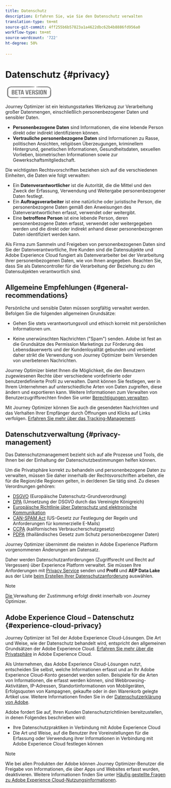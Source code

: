```yaml
---
title: Datenschutz
description: Erfahren Sie, wie Sie den Datenschutz verwalten
translation-type: tm+mt
source-git-commit: 4ff255b6b57823a1a4622dbc62b4b8886fd956a0
workflow-type: tm+mt
source-wordcount: '722'
ht-degree: 50%

---
```



# Datenschutz {#privacy}

![](assets/do-not-localize/badge.png)

Journey Optimizer ist ein leistungsstarkes Werkzeug zur Verarbeitung großer Datenmengen, einschließlich personenbezogener Daten und sensibler Daten.

* **Personenbezogene Daten** sind Informationen, die eine lebende Person direkt oder indirekt identifizieren können.
* **Vertrauliche personenbezogene Daten** sind Informationen zu Rasse, politischen Ansichten, religiösen Überzeugungen, kriminellem Hintergrund, genetischen Informationen, Gesundheitsdaten, sexuellen Vorlieben, biometrischen Informationen sowie zur Gewerkschaftsmitgliedschaft.

Die wichtigsten Rechtsvorschriften beziehen sich auf die verschiedenen Einheiten, die Daten wie folgt verwalten:

* Ein **Datenverantwortlicher** ist die Autorität, die die Mittel und den Zweck der Erfassung, Verwendung und Weitergabe personenbezogener Daten festlegt.
* Ein **Auftragsverarbeiter** ist eine natürliche oder juristische Person, die personenbezogene Daten gemäß den Anweisungen des Datenverantwortlichen erfasst, verwendet oder weitergibt.
* Eine **betroffene Person** ist eine lebende Person, deren personenbezogene Daten erfasst, verwendet oder weitergegeben werden und die direkt oder indirekt anhand dieser personenbezogenen Daten identifiziert werden kann.

Als Firma zum Sammeln und Freigeben von personenbezogenen Daten sind Sie der Datenverantwortliche, Ihre Kunden sind die Datensubjekte und Adobe Experience Cloud fungiert als Datenverarbeiter bei der Verarbeitung Ihrer personenbezogenen Daten, wie von Ihnen angegeben. Beachten Sie, dass Sie als Datencontroller für die Verarbeitung der Beziehung zu den Datensubjekten verantwortlich sind.

## Allgemeine Empfehlungen {#general-recommendations}

Persönliche und sensible Daten müssen sorgfältig verwaltet werden. Befolgen Sie die folgenden allgemeinen Grundsätze:

* Gehen Sie stets verantwortungsvoll und ethisch korrekt mit persönlichen Informationen um.

* Keine unerwünschten Nachrichten (&quot;Spam&quot;) senden. Adobe ist fest an die Grundsätze des Permission Marketings zur Förderung des Lebensdauerwerts und der Kundenloyalität gebunden und verbietet daher strikt die Verwendung von Journey Optimizer beim Versenden von unerbetenen Nachrichten.

Journey Optimizer bietet Ihnen die Möglichkeit, die den Benutzern zugewiesenen Rechte über verschiedene vordefinierte oder benutzerdefinierte Profil zu verwalten. Damit können Sie festlegen, wer in Ihrem Unternehmen auf unterschiedliche Arten von Daten zugreifen, diese ändern und exportieren kann. Weitere Informationen zum Verwalten von Benutzerzugriffsrechten finden Sie unter [Berechtigungen verwalten](permissions.md).

Mit Journey Optimizer können Sie auch die gesendeten Nachrichten und das Verhalten Ihrer Empfänger durch Öffnungen und Klicks auf Links verfolgen. [Erfahren Sie mehr über das Tracking-Management](message-tracking.md).

## Datenschutzverwaltung {#privacy-management}

Das Datenschutzmanagement bezieht sich auf alle Prozesse und Tools, die Ihnen bei der Einhaltung der Datenschutzbestimmungen helfen können.

Um die Privatsphäre korrekt zu behandeln und personenbezogene Daten zu verwalten, müssen Sie daher innerhalb der Rechtsvorschriften arbeiten, die für die Region/die Regionen gelten, in der/denen Sie tätig sind. Zu diesen Verordnungen gehören:

* [DSGVO](https://ec.europa.eu/info/law/law-topic/data-protection/reform/what-does-general-data-protection-regulation-gdpr-govern_de) (Europäische Datenschutz-Grundverordnung)
* [DPA](https://www.gov.uk/data-protection) (Umsetzung der DSGVO durch das Vereinigte Königreich)
* [Europäische Richtlinie über Datenschutz und elektronische Kommunikation](https://eur-lex.europa.eu/legal-content/DE/TXT/?uri=CELEX:02002L0058-20091219)
* [CAN-SPAM Act](https://www.ftc.gov/tips-advice/business-center/guidance/can-spam-act-compliance-guide-business) (US-Gesetz zur Festlegung der Regeln und Anforderungen für kommerzielle E-Mails)
* [CCPA](https://leginfo.legislature.ca.gov/faces/codes_displayText.xhtml?lawCode=CIV&amp;division=3.&amp;title=1.81.5.&amp;part=4.&amp;chapter=&amp;article=) (kalifornisches Verbraucherschutzgesetz)
* [PDPA](https://secureprivacy.ai/thailand-pdpa-summary-what-businesses-need-to-know/) (thailändisches Gesetz zum Schutz personenbezogener Daten)

Journey Optimizer übernimmt die meisten in Adobe Experience Platform vorgenommenen Änderungen am Datensatz.

Daher werden Datenschutzanforderungen (Zugriffsrecht und Recht auf Vergessen) über Experience Platform verwaltet. Sie müssen Ihre Anforderungen mit [Privacy Service](https://experienceleague.adobe.com/docs/experience-platform/privacy/home.html?lang=de-DE) senden und **Profil** und **AEP Data Lake** aus der Liste [beim Erstellen Ihrer Datenschutzanforderung](https://experienceleague.adobe.com/docs/experience-platform/privacy/ui/user-guide.html?lang=en#request-builder) auswählen. <!--Learn more in the [Privacy Service documentation](https://docs.adobe.com/content/help/en/experience-platform/privacy/home.html).-->

>[!NOTE]
>
>[Die ](../../help/using/consent.md) Verwaltung der Zustimmung erfolgt direkt innerhalb von Journey Optimizer.

## Adobe Experience Cloud – Datenschutz {#experience-cloud-privacy}

Journey Optimizer ist Teil der Adobe Experience Cloud-Lösungen. Die Art und Weise, wie der Datenschutz behandelt wird, entspricht den allgemeinen Grundsätzen der Adobe Experience Cloud. [Erfahren Sie mehr über die Privatsphäre](https://www.adobe.com/de/privacy/experience-cloud.html) in Adobe Experience Cloud.

Als Unternehmen, das Adobe Experience Cloud-Lösungen nutzt, entscheiden Sie selbst, welche Informationen erfasst und an Ihr Adobe Experience Cloud-Konto gesendet werden sollen. Beispiele für die Arten von Informationen, die erfasst werden können, sind Webbrowsing-Aktivitäten, IP-Adressen, Standortinformationen von Mobilgeräten, Erfolgsquoten von Kampagnen, gekaufte oder in den Warenkorb gelegte Artikel usw. Weitere Informationen finden Sie in der [Datenschutzerklärung von Adobe](https://www.adobe.com/de/privacy/policy.html).

Adobe fordert Sie auf, Ihren Kunden Datenschutzrichtlinien bereitzustellen, in denen Folgendes beschrieben wird:

* Ihre Datenschutzpraktiken in Verbindung mit Adobe Experience Cloud
* Die Art und Weise, auf die Benutzer ihre Voreinstellungen für die Erfassung oder Verwendung ihrer Informationen in Verbindung mit Adobe Experience Cloud festlegen können

>[!NOTE]
>
>Wie bei allen Produkten der Adobe können Journey Optimizer-Benutzer die Freigabe von Informationen, die über Apps und Websites erfasst wurden, deaktivieren. Weitere Informationen finden Sie unter [Häufig gestellte Fragen zu Adobe Experience Cloud-Nutzungsinformationen](https://www.adobe.com/de/privacy/experience-cloud-usage-info-faq.html).

<!--Because Journey Optimizer integrates with Adobe Experience Platform, where audiences are transferred from one system to another, you need to pay extra care to personal data protection.-->

